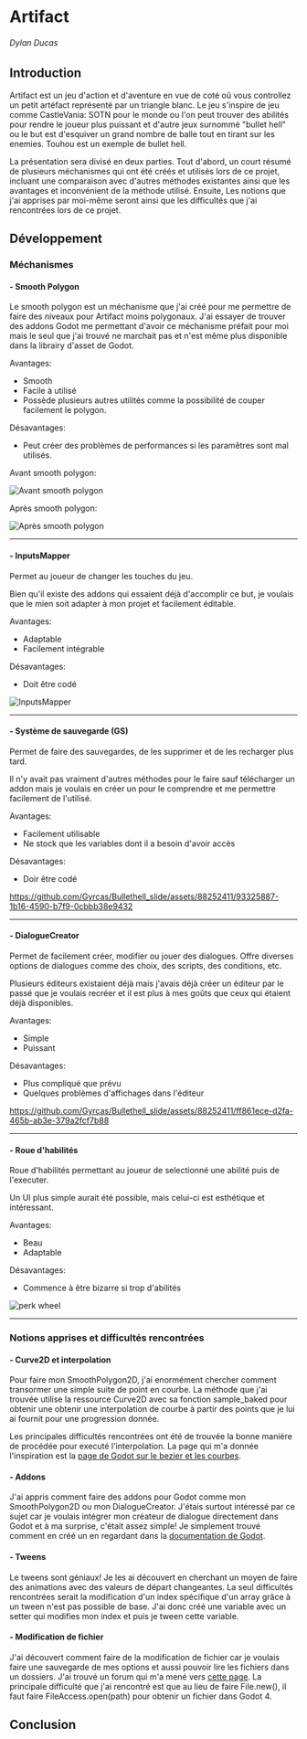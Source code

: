 # Artifact
###### Dylan Ducas

## Introduction
Artifact est un jeu d'action et d'aventure en vue de coté oû vous controllez un petit artéfact représenté par un triangle blanc. Le jeu s'inspire de jeu comme CastleVania: SOTN pour le monde ou l'on peut trouver des abilités pour rendre le joueur plus puissant et d'autre jeux surnommé "bullet hell" ou le but est d'esquiver un grand nombre de balle tout en tirant sur les enemies. Touhou est un exemple de bullet hell.

La présentation sera divisé en deux parties. Tout d'abord, un court résumé de plusieurs méchanismes qui ont été créés et utilisés lors de ce projet, incluant une comparaison avec d'autres méthodes existantes ainsi que les avantages et inconvénient de la méthode utilisé. Ensuite, Les notions que j'ai apprises par moi-même seront ainsi que les difficultés que j'ai rencontrées lors de ce projet.

## Développement
### Méchanismes
#### - Smooth Polygon
Le smooth polygon est un méchanisme que j'ai créé pour me permettre de faire des niveaux pour Artifact moins polygonaux. J'ai essayer de trouver des addons Godot me permettant d'avoir ce méchanisme préfait pour moi mais le seul que j'ai trouvé ne marchait pas et n'est même plus disponible dans la librairy d'asset de Godot.

Avantages:
- Smooth
- Facile à utilisé
- Possède plusieurs autres utilités comme la possibilité de couper facilement le polygon.

Désavantages:
- Peut créer des problèmes de performances si les paramêtres sont mal utilisés.

Avant smooth polygon:

![Avant smooth polygon](https://github.com/Gyrcas/Bullethell_slide/assets/88252411/9d8dc5d7-a5cb-425a-9333-bee467f9d8cb)

Après smooth polygon:

![Après smooth polygon](https://github.com/Gyrcas/Bullethell_slide/assets/88252411/d208e833-acd0-44b0-b999-daecf283206a)

---

#### - InputsMapper
Permet au joueur de changer les touches du jeu.

Bien qu'il existe des addons qui essaient déjà d'accomplir ce but, je voulais que le mien soit adapter à mon projet et facilement éditable.

Avantages:
- Adaptable
- Facilement intégrable

Désavantages:
- Doit être codé

![InputsMapper](https://github.com/Gyrcas/Bullethell_slide/assets/88252411/3954cd05-7435-4808-8232-840db175941d)

---

#### - Système de sauvegarde (GS)
Permet de faire des sauvegardes, de les supprimer et de les recharger plus tard.

Il n'y avait pas vraiment d'autres méthodes pour le faire sauf télécharger un addon mais je voulais en créer un pour le comprendre et me permettre facilement de l'utilisé.

Avantages:
- Facilement utilisable
- Ne stock que les variables dont il a besoin d'avoir accès

Désavantages:
- Doir être codé

https://github.com/Gyrcas/Bullethell_slide/assets/88252411/93325887-1b16-4590-b7f9-0cbbb38e9432

---

#### - DialogueCreator
Permet de facilement créer, modifier ou jouer des dialogues. Offre diverses options de dialogues comme des choix, des scripts, des conditions, etc.

Plusieurs éditeurs existaient déjà mais j'avais déjà créer un éditeur par le passé que je voulais recréer et il est plus à mes goûts que ceux qui étaient déjà disponibles.

Avantages:
- Simple
- Puissant

Désavantages:
- Plus compliqué que prévu
- Quelques problèmes d'affichages dans l'éditeur

https://github.com/Gyrcas/Bullethell_slide/assets/88252411/ff861ece-d2fa-465b-ab3e-379a2fcf7b88

---

#### - Roue d'habilités
Roue d'habilités permettant au joueur de selectionné une abilité puis de l'executer.

Un UI plus simple aurait été possible, mais celui-ci est esthétique et intéressant.

Avantages:
- Beau
- Adaptable

Désavantages:
- Commence à être bizarre si trop d'abilités

![perk wheel](https://github.com/Gyrcas/Bullethell_slide/assets/88252411/f67f2013-b731-43e6-b37a-b71f320e5dc5)

---

### Notions apprises et difficultés rencontrées
 
#### - Curve2D et interpolation

Pour faire mon SmoothPolygon2D, j'ai enormément chercher comment transormer une simple suite de point en courbe. La méthode que j'ai trouvée utilise la ressource Curve2D avec sa fonction sample_baked pour obtenir une obtenir une interpolation de courbe à partir des points que je lui ai fournit pour une progression donnée.

Les principales difficultés rencontrées ont été de trouvée la bonne manière de procédée pour executé l'interpolation. La page qui m'a donnée l'inspiration est la [page de Godot sur le bezier et les courbes](https://docs.godotengine.org/en/stable/tutorials/math/beziers_and_curves.html).

#### - Addons

J'ai appris comment faire des addons pour Godot comme mon SmoothPolygon2D ou mon DialogueCreator. J'étais surtout intéressé par ce sujet car je voulais intégrer mon créateur de dialogue directement dans Godot et à ma surprise, c'était assez simple! Je simplement trouvé comment en créé un en regardant dans la [documentation de Godot](https://docs.godotengine.org/en/stable/tutorials/plugins/editor/making_plugins.html).

#### - Tweens

Le tweens sont géniaux! Je les ai découvert en cherchant un moyen de faire des animations avec des valeurs de départ changeantes. La seul difficultés rencontrées serait la modification d'un index spécifique d'un array grâce à un tween n'est pas possible de base. J'ai donc créé une variable avec un setter qui modifies mon index et puis je tween cette variable.

#### - Modification de fichier

J'ai découvert comment faire de la modification de fichier car je voulais faire une sauvegarde de mes options et aussi pouvoir lire les fichiers dans un dossiers. J'ai trouvé un forum qui m'a mené vers [cette page](https://docs.godotengine.org/en/3.1/tutorials/io/saving_games.html). La principale difficulté que j'ai rencontré est que au lieu de faire File.new(), il faut faire FileAccess.open(path) pour obtenir un fichier dans Godot 4.

## Conclusion



